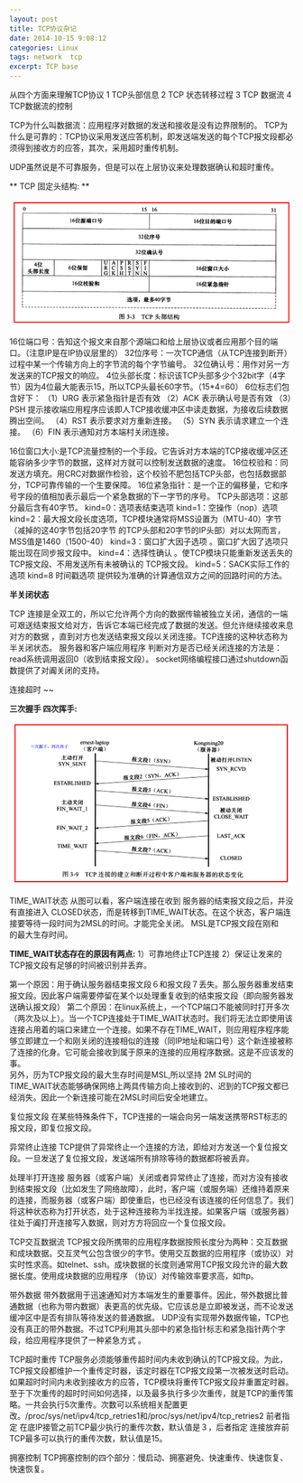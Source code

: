 ```yaml
---
layout: post
title: TCP协议杂记
date: 2014-10-15 9:08:12
categories: Linux
tags: network  tcp
excerpt: TCP base 
---
```



从四个方面来理解TCP协议
1 TCP头部信息
2 TCP 状态转移过程
3 TCP 数据流
4 TCP数据流的控制

TCP为什么叫数据流：应用程序对数据的发送和接收是没有边界限制的。
TCP为什么是可靠的：TCP协议采用发送应答机制，即发送端发送的每个TCP报文段都必须得到接收方的应答，其次，采用超时重传机制。

UDP虽然说是不可靠服务，但是可以在上层协议来处理数据确认和超时重传。

** TCP 固定头结构: **

![](/assets/network/tcp-base-1.png)  

16位端口号：告知这个报文来自那个源端口和给上层协议或者应用那个目的端口。（注意IP是在IP协议层里的）
32位序号：一次TCP通信（从TCP连接到断开）过程中某一个传输方向上的字节流的每个字节编号。
32位确认号：用作对另一方发送来的TCP报文的响应。
4位头部长度：标识该TCP头部多少个32bit字（4字节）因为4位最大能表示15，所以TCP头最长60字节。（15*4=60）
6位标志们包含好下：
（1）URG 表示紧急指针是否有效
（2）ACK 表示确认号是否有效
（3）PSH 提示接收端应用程序应该即人TCP接收缓冲区中读走数据，为接收后续数据腾出空间。
（4）RST 表示要求对方重新连接。
（5）SYN 表示请求建立一个连接。
（6）FIN 表示通知对方本端村关闭连接。

16位窗口大小:是TCP流量控制的一个手段。它告诉对方本端的TCP接收缓冲区还能容纳多少字节的数据，这样对方就可以控制发送数据的速度。
16位校验和：同发送方填充。用CRC对数据作检验，这个校验不肥包括TCP头部，也包括数据部分，TCP可靠传输的一个生要保障。
16位紧急指针：是一个正的偏移量，它和序号字段的值相加表示最后一个紧急数据的下一字节的序号。
TCP头部选项：这部分最后含有40字节。
kind=0：选项表结束选项
kind=1：空操作（nop）选项
kind=2：最大报文段长度选项，TCP模块通常将MSS设置为（MTU-40）字节（减掉的这40字节包括20字节 的TCP头部和20字节的IP头部）对以太网而言，MSS值是1460（1500-40）
kind=3：窗口扩大因子选项 。窗口扩大因了选项只能出现在同步报文段中。
kind=4：选择性确认 。使TCP模块只能重新发送丢失的TCP报文段、不用发送所有未被确认的 TCP报文段。
kind=5：SACK实际工作的选项
kind=8    时间戳选项 提供较为准确的计算通信双方之间的回路时间的方法。


**半关闭状态**

TCP 连接是全双工的，所以它允许两个方向的数据传输被独立关闭，通信的一端可艰送结束报文给对方，告诉它本端已经完成了数据的发送。但允许继续接收来息对方的数据 ，直到对方也发送结束报文段以关闭连接。TCP连接的这种状态称为半关闭状态。
服务器和客户端应用程序 判断对方是否已经关闭连接的方法是：read系统调用返回0（收到结束报文段）。
socket网络编程接口通过shutdown函数提供了对阗关闭的支持。

连接超时 ~~

**三次握手 四次挥手:**

![](/assets/network/tcp-base-2.png)  

TIME_WAIT状态
从图可以看，客户端连接在收到 服务器的结束报文段之后，并没有直接进入 CLOSED状态，而是转移到TIME_WAIT状态。在这个状态，客户端连接要等待一段时间为2MSL的时间。才能完全关闭。
MSL是TCP报文段在刚和　的最大生存时间。

**TIME_WAIT状态存在的原因有两点:** 
1）可靠地终止TCP连接
2）保证让发来的TCP报文段有足够的时间被识别并丢弃。

第一个原因：用于确认服务器结束报文段６和报文段７丢失。那么服务器重发结束报文段。因此客户端需要停留在某个以处理重复收到的结束报文段（即向服务器发送确认报文段）
第二个原因：在linux系统上，一个TCP端口不能被同时打开多次（两次及以上）。当一个TCP连接处于TIME_WAIT状态时。我们将无法立即使用该连接占用着的端口来建立一个连接。如果不存在TIME_WAIT，则应用程序程序能够立即建立一个和刚关闭的连接相似的连接（同IP地址和端口号）这个新连接被称了连接的化身。它可能会接收到属于原来的连接的应用程序数据。这是不应该发的事。    
另外，历为TCP报文段的最大生存时间是MSL,所以坚持 2M  SL时间的TIME_WAIT状态能够确保网络上两具传输方向上接收到的、迟到的TCP报文都已经消失。因此一个新连接可能在2MSL时间后安全地建立。

复位报文段
在某些特殊条件下，TCP连接的一端会向另一端发送携带RST标志的报文段，即复位报文段。

异常终止连接
TCP提供了异常终止一个连接的方法，即给对方发送一个复位报文段。一旦发送了复位报文段，发送端所有排除等待的数据都将被丢弃。

处理半打开连接
服务器（或客户端）关闭或者异常终止了连接，而对方没有接收到结束报文段（比如发生了网络故障），此时，客户端（或服务端）还维持着原来的连接，而服务器（或客户端）即使重启，也已经没有该连接的任何信息了。我们将这种状态称为打开状态，处于这种连接称为半找连接。如果客户端（或服务器）往处于阗打开连接写入数据，则对方方将回应一个复位报文段。

TCP交互数据流
TCP报文段所携带的应用程序数据按照长度分为两种：交互数据和成块数据。交互灵气公包含很少的字节。使用交互数据的应用程序（或协议）对实时性求高。如telnet、ssh。成块数据的长度则通常用TCP报文段允许的最大数据长度。使用成块数据的应用程序 （协议）对传输效率要求高，如ftp。

带外数据
带外数据用于迅速通知对方本端发生的重要事件。因此，带外数据比普通数据（也称为带内数据）表更高的优先级。它应该总是立即被发送，而不论发送缓冲区中是否有排队等待发送的普通数据。
UDP没有实现带外数据传输，TCP也没有真正的带外数据。不过TCP利用其头部中的紧急指针标志和紧急指针两个字段，给应用程序提供了一种紧急方式 。 

TCP超时重传
TCP服务必须能够重传超时间内未收到确认的TCP报文段。为此， TCP报文段都维护一个重传定时器，该定时器在TCP报文段第一次被发送时启动。如果超时时间内未收到接收方的应答，TCP模块将重传TCP报文段并重置定时器。至于下次重传的超时时间如何选择，以及最多执行多少次重传，就是TCP的重传策略。一共会执行5次重传。次数可以系统相关配置更改。/proc/sys/net/ipv4/tcp_retries1和/proc/sys/net/ipv4/tcp_retries2 前者指定 在底IP接管之前TCP最少执行的重传次数，默认值是３，后者指定 连接放弃前TCP最多可以执行的重传次数，默认值是15。

拥塞控制
TCP拥塞控制的四个部分：慢启动、拥塞避免、快速重传、快速恢复、快速恢复。



